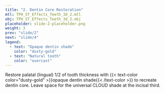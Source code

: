 ```yaml
---
title: "2. Dentin Core Restoration"
mtl: TPH_ST_Effects_Teeth_3d_2.mtl
obj: TPH_ST_Effects_Teeth_3d_2.obj
placeholder: slide-2-placeholder.png
weight: 3
prev: "slide/2"
next: "slide/4"
legend:
  - text: "Opaque dentin shade"
    color: "dusty-gold"
  - text: "Natural tooth"
    color: "overcast"
---
```


Restore palatal (lingual) 1/2 of tooth thickness with {{< text-color color="dusty-gold" >}}opaque dentin shade{{< /text-color >}} to recreate dentin core. Leave space for the <span class="salmon">universal CLOUD shade</span> at the incisal third.
<!--more-->
